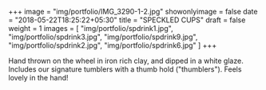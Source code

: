 +++
image = "img/portfolio/IMG_3290-1-2.jpg"
showonlyimage = false
date = "2018-05-22T18:25:22+05:30"
title = "SPECKLED CUPS"
draft = false
weight = 1
images = [ "img/portfolio/spdrink1.jpg", "img/portfolio/spdrink3.jpg", "img/portfolio/spdrink9.jpg", "img/portfolio/spdrink2.jpg", "img/portfolio/spdrink6.jpg" ]
+++
<!--more-->

Hand thrown on the wheel in iron rich clay, and dipped in a white glaze. Includes our signature tumblers with a thumb hold ("thumblers"). Feels lovely in the hand!
